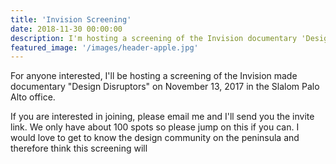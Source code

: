 ```yaml
---
title: 'Invision Screening'
date: 2018-11-30 00:00:00
description: I'm hosting a screening of the Invision documentary 'Design Disruptors'
featured_image: '/images/header-apple.jpg'
---
```


For anyone interested, I'll be hosting a screening of the Invision made documentary "Design Disruptors" on November 13, 2017 in the Slalom Palo Alto office.

If you are interested in joining, please email me and I'll send you the invite link. We only have about 100 spots so please jump on this if you can. I would love to get to know the design community on the peninsula and therefore think this screening will 